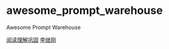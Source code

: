 # awesome_prompt_warehouse
Awesome Prompt Warehouse

[阅读理解巩固](reading-comprehension.md)
[李继刚](lijigang.md)